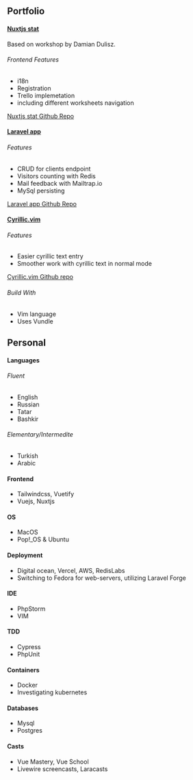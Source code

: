 ## Portfolio
#### [Nuxtjs  stat](https://gabdulgazim.github.io/Yat/)
Based on workshop by Damian Dulisz.
###### Frontend Features
- i18n
- Registration
- Trello implemetation
- including different worksheets navigation

[Nuxtjs  stat Github Repo](https://github.com/gabdulgazim/Yat)

#### [Laravel app](https://stolyaroff.smartheadteacher.com)
###### Features
- CRUD for clients endpoint
- Visitors counting with Redis
- Mail feedback with Mailtrap.io
- MySql persisting

[Laravel app Github Repo](https://github.com/azamat-li/portfolio-template)

#### [Cyrillic.vim](https://gabdulgazim.github.io/cyrillic.vim/)
###### Features
- Easier cyrillic text entry
- Smoother work with cyrillic  text in normal mode

[Cyrillic.vim Github repo](https://github.com/gabdulgazim/cyrillic.vim)
###### Build With
- Vim language
- Uses Vundle

## Personal
#### Languages
###### Fluent
- English
- Russian
- Tatar 
- Bashkir 

###### Elementary/Intermedite
- Turkish
- Arabic

#### Frontend
- Tailwindcss, Vuetify
- Vuejs, Nuxtjs

#### OS
- MacOS 
- Pop!_OS & Ubuntu

#### Deployment
- Digital ocean, Vercel, AWS, RedisLabs
- Switching to Fedora for web-servers, utilizing Laravel Forge

#### IDE
- PhpStorm
- VIM

#### TDD
- Cypress
- PhpUnit

#### Containers
- Docker
- Investigating kubernetes

#### Databases
- Mysql
- Postgres
 
#### Casts
- Vue Mastery, Vue School
- Livewire screencasts, Laracasts 


